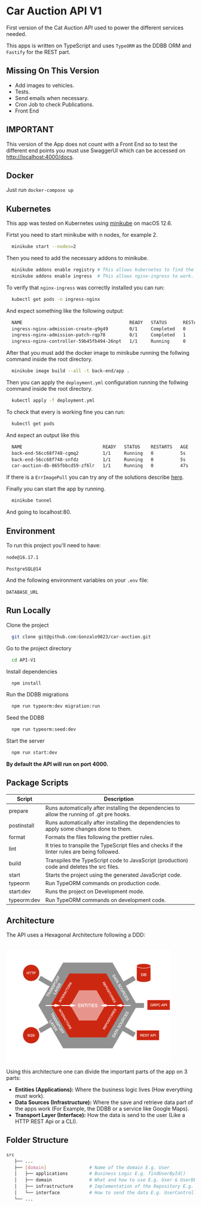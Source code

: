 # Car Auction API V1

First version of the Cat Auction API used to power the different services needed.

This apps is written on TypeScript and uses `TypeORM` as the DDBB ORM and `Fastify` for the REST part.

## Missing On This Version

- Add images to vehicles.
- Tests.
- Send emails when necessary.
- Cron Job to check Publications.
- Front End

## IMPORTANT

This version of the App does not count with a Front End so to test the different end points you must use SwaggerUI which can be accessed on [http://localhost:4000/docs](http://localhost:4000/docs).

## Docker

Just run `docker-compose up`

## Kubernetes

This app was tested on Kubernetes using [minikube](https://minikube.sigs.k8s.io/docs/start/) on macOS 12.6.

Firtst you need to start minikube with n nodes, for example 2.

```bash
  minikube start --nodes=2
```

Then you need to add the necessary addons to minikube.

```bash
  minikube addons enable registry # This allows kubernetes to find the images locally.
  minikube addons enable ingress  # This allows nginx-ingress to work.
```

To verify that `nginx-ingress` was correctly installed you can run:

```bash
  kubectl get pods -n ingress-nginx
```

And expect something like the following output:

```bash
  NAME                                        READY   STATUS      RESTARTS    AGE
  ingress-nginx-admission-create-g9g49        0/1     Completed   0          11m
  ingress-nginx-admission-patch-rqp78         0/1     Completed   1          11m
  ingress-nginx-controller-59b45fb494-26npt   1/1     Running     0          11m
```

After that you must add the docker image to minikube running the follwing command inside the root directory.

```bash
  minikube image build --all -t back-end/app .
```

Then you can apply the `deployment.yml` configuration running the follwing command inside the root directory.

```bash
  kubectl apply -f deployment.yml
```

To check that every is working fine you can run:

```bash
  kubectl get pods
```

And expect an output like this

```bash
  NAME                              READY   STATUS    RESTARTS   AGE
  back-end-56cc68f748-cgmq2         1/1     Running   0          5s
  back-end-56cc68f748-snfdz         1/1     Running   0          5s
  car-auction-db-865fbbcd59-zf6lr   1/1     Running   0          47s
```

If there is a `ErrImagePull` you can try any of the solutions describe [here](https://minikube.sigs.k8s.io/docs/handbook/pushing/#4-pushing-to-an-in-cluster-using-registry-addon).

Finally you can start the app by running.

```bash
  minikube tunnel
```

And going to localhost:80.

## Environment

To run this project you'll need to have:

`node@16.17.1`

`PostgreSQL@14`

And the following environment variables on your `.env` file:

`DATABASE_URL`

## Run Locally

Clone the project

```bash
  git clone git@github.com:Gonzalo9823/car-auction.git
```

Go to the project directory

```bash
  cd API-V1
```

Install dependencies

```bash
  npm install
```

Run the DDBB migrations

```bash
  npm run typeorm:dev migration:run
```

Seed the DDBB

```bash
  npm run typeorm:seed:dev
```

Start the server

```bash
  npm run start:dev
```

**By default the API will run on port 4000.**

## Package Scripts

| Script      | Description                                                                                   |
| ----------- | --------------------------------------------------------------------------------------------- |
| prepare     | Runs automatically after installing the dependencies to allow the running of .git pre hooks.  |
| postinstall | Runs automatically after installing the dependencies to apply some changes done to them.      |
| format      | Formats the files following the prettier rules.                                               |
| lint        | It tries to transpile the TypeScript files and checks if the linter rules are being followed. |
| build       | Transpiles the TypeScript code to JavaScript (production) code and deletes the src files.     |
| start       | Starts the project using the generated JavaScript code.                                       |
| typeorm     | Run TypeORM commands on production code.                                                      |
| start:dev   | Runs the project on Development mode.                                                         |
| typeorm:dev | Run TypeORM commands on development code.                                                     |

## Architecture

The API uses a Hexagonal Architecture following a DDD:

<br/>
<img src="/assets/hexagonal-architecture.png" alt="Hexagonal Architecture" height="300" />
<br/>

Using this architecture one can divide the important parts of the app on 3 parts:

- **Entities (Applications):** Where the business logic lives (How everything must work).
- **Data Sources (Infrastructure):** Where the save and retrieve data part of the apps work (For Example, the DDBB or a service like Google Maps).
- **Transport Layer (Interface):** How the data is send to the user (Like a HTTP REST Api or a CLI).

## Folder Structure

```bash
src
   ├── ...
   ├── [domain]                # Name of the domain E.g. User
   │   ├── applications        # Business Logic E.g. findUserById()
   │   ├── domain              # What and how to use E.g. User & UserDBRepository
   │   ├── infrastructure      # Implementation of the Repository E.g. UserTypeORMRepository
   │   └── interface           # How to send the data E.g. UserController
   └── ...
```
